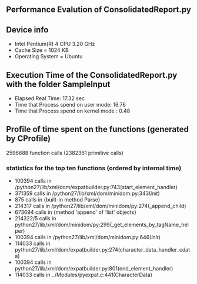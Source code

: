## Performance Evalution of ConsolidatedReport.py

## Device info
* Intel Pentium(R) 4 CPU 3.20 GHz
* Cache Size = 1024 KB
* Operating System = Ubuntu

## Execution Time of the ConsolidatedReport.py with the folder SampleInput
* Elapsed Real Time: 17.32 sec
* Time that Process spend on user mode: 16.76
* Time that Process spend on kernel mode : 0.48

## Profile of time spent on the functions (generated by CProfile)
2596688 function calls (2382361 primitive calls) 

### statistics for the top ten functions (ordered by internal time)
* 100394 calls in /python27/lib/xml/dom/expatbuilder.py:743(start_element_handler)
* 371359 calls in /python27/lib/xml/dom/minidom.py:343(_init_)
* 875 calls in {built-in method Parse}
* 214317 calls in /python27/lib/xml/dom/minidom/py:274(_append_child)
* 673694 calls in {method 'append' of 'list' objects}
* 214322/5 calls in python27/lib/xml/dom/minidom/py:299(_get_elements_by_tagName_helper)
* 100394 calls in /python27/lib/xml/dom/minidom.py:646(_init_)
* 114033 calls in python27/lib/xml/dom/expatbuilder.py:274(character_data_handler_cdata)
* 100394 calls in python27/lib/xml/dom/expatbuilder.py:801(end_element_handler)
* 114033 calls in ../Modules/pyexpat.c:441(CharacterData)